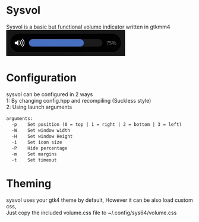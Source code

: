 # Sysvol
Sysvol is a basic but functional volume indicator written in gtkmm4<br>
![preview](https://github.com/AmirDahan/sysvol/blob/main/preview.jpg "preview")

# Configuration
sysvol can be configured in 2 ways<br>
1: By changing config.hpp and recompiling (Suckless style)<br>
2: Using launch arguments<br>
```
arguments:
  -p	Set position (0 = top | 1 = right | 2 = bottom | 3 = left)
  -W	Set window width
  -H	Set window Height
  -i	Set icon size
  -P	Hide percentage
  -m	Set margins
  -t	Set timeout
```

# Theming
sysvol uses your gtk4 theme by default, However it can be also load custom css,<br>
Just copy the included volume.css file to ~/.config/sys64/volume.css<br>